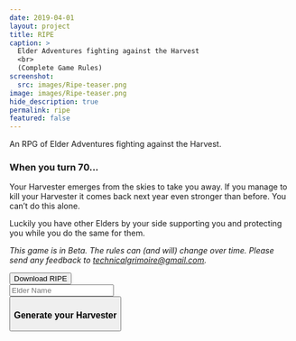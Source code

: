 ```yaml
---
date: 2019-04-01
layout: project
title: RIPE
caption: >
  Elder Adventures fighting against the Harvest
  <br>
  (Complete Game Rules)
screenshot:
  src: images/Ripe-teaser.png
image: images/Ripe-teaser.png
hide_description: true
permalink: ripe
featured: false
---
```


An RPG of Elder Adventures fighting against the Harvest.

### When you turn 70...

Your Harvester emerges from the skies to take you away. If you manage to kill your Harvester it comes back next year even stronger than before. You can’t do this alone. 

Luckily you have other Elders by your side supporting you and protecting you while you do the same for them.

*This game is in Beta. The rules can (and will) change over time. Please send any feedback to technicalgrimoire@gmail.com.*

<div class="row centerButtons">
 <div class="col-md-7 col-7">
    <button class="btn wyrd-btn" onclick="location.href='/files/Ripe_Beta45.pdf'" type="button">Download RIPE</button>
 </div>
</div>

<div class="row centerButtons">
<div class="col-md-6 col-12">
    <input type="text" id="ElderName" placeholder="Elder Name">
  </div>
<div class="col-md-7 col-7">
    <button class="btn tempered-btn notransition" onclick="ripe_generate()">
      <h3 id="slotBtn">Generate your Harvester</h3>
    </button>
  </div>
</div>

<div class="container generatorCard" id="harvesterCard" style="display:none;">
  <div style="display:flex;justify-content:space-between;">
    <h2 id="harvesterName" style="margin-top:0px;">Name's Harvester</h2>
  </div>
  <p id="harvesterDesc">A simple but well-crafted blade</p>
</div>

<script async src="/assets/js/mods-eng-basic.js" language="javascript" type="text/javascript"></script>
<script async src="/assets/js/tracery.js" language="javascript" type="text/javascript"></script>
<script async src="/assets/js/seedrandom.min.js" language="javascript" type="text/javascript"></script>
<script async src="/assets/generator_resources/ripe.js" language="javascript" type="text/javascript"></script>